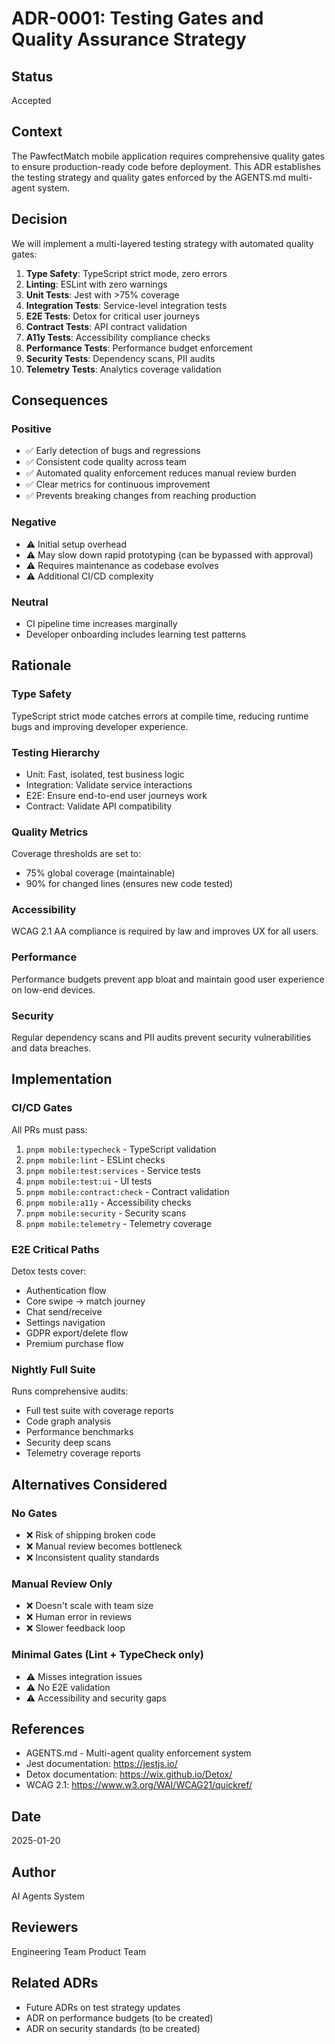 # ADR-0001: Testing Gates and Quality Assurance Strategy

## Status
Accepted

## Context
The PawfectMatch mobile application requires comprehensive quality gates to ensure production-ready code before deployment. This ADR establishes the testing strategy and quality gates enforced by the AGENTS.md multi-agent system.

## Decision
We will implement a multi-layered testing strategy with automated quality gates:

1. **Type Safety**: TypeScript strict mode, zero errors
2. **Linting**: ESLint with zero warnings
3. **Unit Tests**: Jest with >75% coverage
4. **Integration Tests**: Service-level integration tests
5. **E2E Tests**: Detox for critical user journeys
6. **Contract Tests**: API contract validation
7. **A11y Tests**: Accessibility compliance checks
8. **Performance Tests**: Performance budget enforcement
9. **Security Tests**: Dependency scans, PII audits
10. **Telemetry Tests**: Analytics coverage validation

## Consequences

### Positive
- ✅ Early detection of bugs and regressions
- ✅ Consistent code quality across team
- ✅ Automated quality enforcement reduces manual review burden
- ✅ Clear metrics for continuous improvement
- ✅ Prevents breaking changes from reaching production

### Negative
- ⚠️ Initial setup overhead
- ⚠️ May slow down rapid prototyping (can be bypassed with approval)
- ⚠️ Requires maintenance as codebase evolves
- ⚠️ Additional CI/CD complexity

### Neutral
- CI pipeline time increases marginally
- Developer onboarding includes learning test patterns

## Rationale

### Type Safety
TypeScript strict mode catches errors at compile time, reducing runtime bugs and improving developer experience.

### Testing Hierarchy
- Unit: Fast, isolated, test business logic
- Integration: Validate service interactions
- E2E: Ensure end-to-end user journeys work
- Contract: Validate API compatibility

### Quality Metrics
Coverage thresholds are set to:
- 75% global coverage (maintainable)
- 90% for changed lines (ensures new code tested)

### Accessibility
WCAG 2.1 AA compliance is required by law and improves UX for all users.

### Performance
Performance budgets prevent app bloat and maintain good user experience on low-end devices.

### Security
Regular dependency scans and PII audits prevent security vulnerabilities and data breaches.

## Implementation

### CI/CD Gates
All PRs must pass:
1. `pnpm mobile:typecheck` - TypeScript validation
2. `pnpm mobile:lint` - ESLint checks
3. `pnpm mobile:test:services` - Service tests
4. `pnpm mobile:test:ui` - UI tests
5. `pnpm mobile:contract:check` - Contract validation
6. `pnpm mobile:a11y` - Accessibility checks
7. `pnpm mobile:security` - Security scans
8. `pnpm mobile:telemetry` - Telemetry coverage

### E2E Critical Paths
Detox tests cover:
- Authentication flow
- Core swipe → match journey
- Chat send/receive
- Settings navigation
- GDPR export/delete flow
- Premium purchase flow

### Nightly Full Suite
Runs comprehensive audits:
- Full test suite with coverage reports
- Code graph analysis
- Performance benchmarks
- Security deep scans
- Telemetry coverage reports

## Alternatives Considered

### No Gates
- ❌ Risk of shipping broken code
- ❌ Manual review becomes bottleneck
- ❌ Inconsistent quality standards

### Manual Review Only
- ❌ Doesn't scale with team size
- ❌ Human error in reviews
- ❌ Slower feedback loop

### Minimal Gates (Lint + TypeCheck only)
- ⚠️ Misses integration issues
- ⚠️ No E2E validation
- ⚠️ Accessibility and security gaps

## References
- AGENTS.md - Multi-agent quality enforcement system
- Jest documentation: https://jestjs.io/
- Detox documentation: https://wix.github.io/Detox/
- WCAG 2.1: https://www.w3.org/WAI/WCAG21/quickref/

## Date
2025-01-20

## Author
AI Agents System

## Reviewers
Engineering Team
Product Team

## Related ADRs
- Future ADRs on test strategy updates
- ADR on performance budgets (to be created)
- ADR on security standards (to be created)
